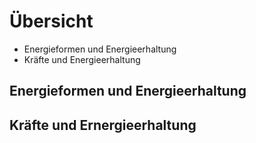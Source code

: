 # Übersicht

- Energieformen und Energieerhaltung
- Kräfte und Energieerhaltung

## Energieformen und Energieerhaltung

## Kräfte und Ernergieerhaltung
